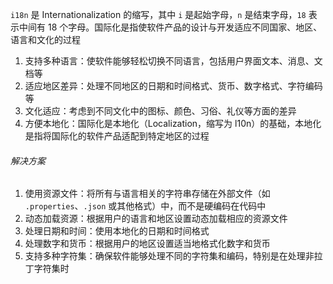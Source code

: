 `i18n` 是 Internationalization 的缩写，其中 `i` 是起始字母，`n` 是结束字母，`18` 表示中间有 18 个字母。国际化是指使软件产品的设计与开发适应不同国家、地区、语言和文化的过程

1. 支持多种语言：使软件能够轻松切换不同语言，包括用户界面文本、消息、文档等
2. 适应地区差异：处理不同地区的日期和时间格式、货币、数字格式、字符编码等
3. 文化适应：考虑到不同文化中的图标、颜色、习俗、礼仪等方面的差异
4. 方便本地化：国际化是本地化（Localization，缩写为 l10n）的基础，本地化是指将国际化的软件产品适配到特定地区的过程

###### 解决方案

1. 使用资源文件：将所有与语言相关的字符串存储在外部文件（如 `.properties`、`.json` 或其他格式）中，而不是硬编码在代码中
2. 动态加载资源：根据用户的语言和地区设置动态加载相应的资源文件
3. 处理日期和时间：使用本地化的日期和时间格式
4. 处理数字和货币：根据用户的地区设置适当地格式化数字和货币
5. 支持多种字符集：确保软件能够处理不同的字符集和编码，特别是在处理非拉丁字符集时


